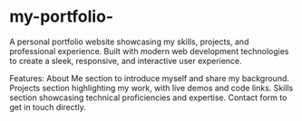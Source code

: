 # my-portfolio-
A personal portfolio website showcasing my skills, projects, and professional experience. Built with modern web development technologies to create a sleek, responsive, and interactive user experience.

Features:
About Me section to introduce myself and share my background.
Projects section highlighting my work, with live demos and code links.
Skills section showcasing technical proficiencies and expertise.
Contact form to get in touch directly.
